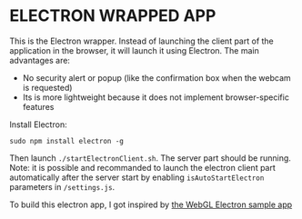 # ELECTRON WRAPPED APP

This is the Electron wrapper. Instead of launching the client part of the application in the browser, it will launch it using Electron.
The main advantages are:

* No security alert or popup (like the confirmation box when the webcam is requested)
* Its is more lightweight because it does not implement browser-specific features


Install Electron: 
```
sudo npm install electron -g
```

Then launch `./startElectronClient.sh`. The server part should be running. Note: it is possible and recommanded to launch the electron client part automatically after the server start by enabling `isAutoStartElectron` parameters in `/settings.js`.

To build this electron app, I got inspired by [the WebGL Electron sample app](https://github.com/hokein/electron-sample-apps/tree/master/webgl)